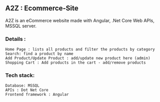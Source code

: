 <h2>A2Z : Ecommerce-Site</h2>
<p>A2Z is an eCommerce website made with Angular, .Net Core Web APIs, MSSQL server.</p>

<h3>Details :</h3>

    Home Page : lists all products and filter the products by category
    Search: find a product by name
    Add Product/Update Product : add/update new product here (admin)
    Shopping Cart : Add products in the cart - add/remove products
    

<h3>Tech stack: </h3>

    Database: MSSQL
    APIs : Dot Net Core
    Frontend framework : Angular
